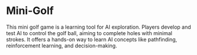 # Mini-Golf
This mini golf game is a learning tool for AI exploration. Players develop and test AI to control the golf ball, aiming to complete holes with minimal strokes. It offers a hands-on way to learn AI concepts like pathfinding, reinforcement learning, and decision-making.
